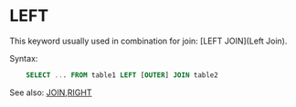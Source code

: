 # LEFT

This keyword usually used in combination for join: [LEFT JOIN](Left Join).

Syntax:
```sql
    SELECT ... FROM table1 LEFT [OUTER] JOIN table2
```

See also: [JOIN](Join),[RIGHT](Right)